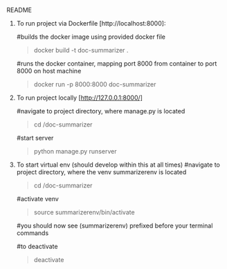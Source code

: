 README

1. To run project via Dockerfile [http://localhost:8000]:

    #builds the docker image using provided docker file
    > docker build -t doc-summarizer .  

    #runs the docker container, mapping port 8000 from container to port 8000 on host machine
    > docker run -p 8000:8000 doc-summarizer  

2. To run project locally [http://127.0.0.1:8000/]

    #navigate to project directory, where manage.py is located
    > cd <path to project directory>/doc-summarizer

    #start server
    > python manage.py runserver

3. To start virtual env (should develop within this at all times)
    #navigate to project directory, where the venv summarizerenv is located
    > cd <path to project directory>/doc-summarizer

    #activate venv 
    > source summarizerenv/bin/activate

    #you should now see (summarizerenv) prefixed before your terminal commands

    #to deactivate
    > deactivate